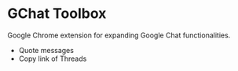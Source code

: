 # GChat Toolbox
Google Chrome extension for expanding Google Chat functionalities.

* Quote messages
* Copy link of Threads
